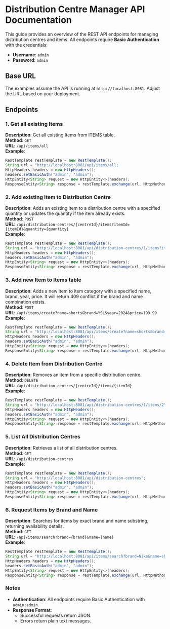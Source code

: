 # Distribution Centre Manager API Documentation

This guide provides an overview of the REST API endpoints for managing distribution centres and items. All endpoints require **Basic Authentication** with the credentials:

- **Username**: `admin`
- **Password**: `admin`

## Base URL
The examples assume the API is running at `http://localhost:8081`. Adjust the URL based on your deployment.

## Endpoints
### 1. Get all existing Items
**Description**: Get all existing Items from ITEMS table.  
**Method**: `GET`  
**URL**: `/api/items/all`  
**Example**:
```java
RestTemplate restTemplate = new RestTemplate();
String url = "http://localhost:8081/api/items/all;
HttpHeaders headers = new HttpHeaders();
headers.setBasicAuth("admin", "admin");
HttpEntity<String> request = new HttpEntity<>(headers);
ResponseEntity<String> response = restTemplate.exchange(url, HttpMethod.GET, request, String.class);
```
### 2. Add existing Item to Distribution Centre
**Description**: Adds an existing item to a distribution centre with a specified quantity or updates the quantity if the item already exists.  
**Method**: `POST`  
**URL**: `/api/distribution-centres/{centreId}/items?itemId={itemId}&quantity={quantity}`  
**Example**:
```java
RestTemplate restTemplate = new RestTemplate();
String url = "http://localhost:8081/api/distribution-centres/1/items?itemId=2&quantity=10";
HttpHeaders headers = new HttpHeaders();
headers.setBasicAuth("admin", "admin");
HttpEntity<String> request = new HttpEntity<>(headers);
ResponseEntity<String> response = restTemplate.exchange(url, HttpMethod.POST, request, String.class);
```
### 3. Add new Item to Items table
**Description**: Adds a new item to item category with a specified name, brand, year, price. It will return 409 conflict if the brand and name combination exists.  
**Method**: `POST`  
**URL**: `/api/items/create?name=shorts&brand=YSL&year=2024&price=199.99`  
**Example**:
```java
RestTemplate restTemplate = new RestTemplate();
String url = "http://localhost:8081/api/items/create?name=shorts&brand=YSL&year=2024&price=199.99";
HttpHeaders headers = new HttpHeaders();
headers.setBasicAuth("admin", "admin");
HttpEntity<String> request = new HttpEntity<>(headers);
ResponseEntity<String> response = restTemplate.exchange(url, HttpMethod.POST, request, String.class);
```
### 4. Delete Item from Distribution Centre
**Description**: Removes an item from a specific distribution centre.  
**Method**: `DELETE`  
**URL**: `/api/distribution-centres/{centreId}/items/{itemId}`  
**Example**:
```java
RestTemplate restTemplate = new RestTemplate();
String url = "http://localhost:8081/api/distribution-centres/1/items/2";
HttpHeaders headers = new HttpHeaders();
headers.setBasicAuth("admin", "admin");
HttpEntity<String> request = new HttpEntity<>(headers);
ResponseEntity<String> response = restTemplate.exchange(url, HttpMethod.DELETE, request, String.class);
```
### 5. List All Distribution Centres
**Description**: Retrieves a list of all distribution centres.  
**Method**: `GET`  
**URL**: `/api/distribution-centres`  
**Example**:
```java
RestTemplate restTemplate = new RestTemplate();
String url = "http://localhost:8081/api/distribution-centres";
HttpHeaders headers = new HttpHeaders();
headers.setBasicAuth("admin", "admin");
HttpEntity<String> request = new HttpEntity<>(headers);
ResponseEntity<String> response = restTemplate.exchange(url, HttpMethod.GET, request, String.class);
```
### 6. Request Items by Brand and Name
**Description**: Searches for items by exact brand and name substring, returning availability details.  
**Method**: `GET`  
**URL**: `/api/items/search?brand={brand}&name={name}`  
**Example**:
```java
RestTemplate restTemplate = new RestTemplate();
String url = "http://localhost:8081/api/items/search?brand=Nike&name=shirt";
HttpHeaders headers = new HttpHeaders();
headers.setBasicAuth("admin", "admin");
HttpEntity<String> request = new HttpEntity<>(headers);
ResponseEntity<String> response = restTemplate.exchange(url, HttpMethod.GET, request, String.class);
```
### Notes
- **Authentication**: All endpoints require Basic Authentication with `admin:admin`.
- **Response Format**: 
  - Successful requests return JSON.
  - Errors return plain text messages.